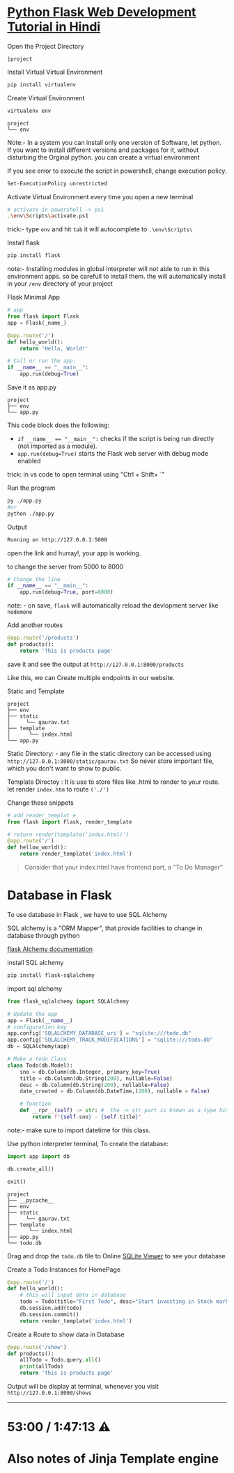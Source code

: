 # [Python Flask Web Development Tutorial in Hindi](https://youtu.be/oA8brF3w5XQ)

Open the Project Directory 
```
|project
```
Install Virtual Virtual Environment
```sh
pip install virtualenv 
```
Create Virtual Environment
```sh
virtualenv env
```
```
project
└── env
```

Note:- In a system you can install only one version of Software, let python. If you want to install different versions and packages for it, without disturbing the Orginal python. you can create a virtual environment

If you see error to execute the script in powershell, change execution policy.

```sh
Set-ExecutionPolicy unrestricted
```
Activate Virtual Environment every time you open a new terminal

```sh
# activate in powershell -> ps1
.\env\Scripts\activate.ps1
```
trick:- type `env` and hit `tab` it will autocomplete 
to `.\env\Scripts\`


Install flask
```sh
pip install flask
```
note:- Installing modules in global interpreter will not able to run in this environment apps. so be carefull to install them. the will automatically install in your `/env` directory of your project

Flask Minimal App
```python
# app
from flask import Flask
app = Flask(_name_)

@app.route('/')
def hello_world():
    return 'Hello, World!'
```
```python
# Call or run the app.
if __name__ == "__main__":
    app.run(debug=True)
```
Save it as app.py
```
project
├── env
└── app.py
```
This code block does the following:

- `if __name__ == "__main__":` checks if the script is being run directly (not imported as a module).
- `app.run(debug=True)` starts the Flask web server with debug mode enabled

trick: in vs code to open terminal using "Ctrl + Shift+ `"

Run the program
```sh
py ./app.py
#or
python ./app.py
```
Output
```sh
Running on http://127.0.0.1:5000
```
open the link and hurray!, your app is working.

to change the server from 5000 to 8000
```py
# Change the line
if __name__ == "__main__":
    app.run(debug=True, port=8000)
```
note: - on save, `flask` will automatically reload the devlopment server like `nodemone`

Add another routes
```py
@app.route('/products')
def products():
    return 'This is products page'
```
save it and see the output at `http://127.0.0.1:8000/products`

Like this, we can Create multiple endpoints in our website.

Static and Template 

```
project
├── env
├── static
│     └── gaurav.txt 
├── template
│      └── index.html
└── app.py
```

Static Directory: - any file in the static directory can be accessed using 
`http://127.0.0.1:8000/static/gaurav.txt`
So never store important file, which you don't want to show to public.

Template Directoy : It is use to store files like .html to render to your route. let render `index.htm` to route `('./')`

Change these snippets
```python
# add render_templat e
from flask import Flask, render_template
```
```py
# return render(template('index.html)')
@app.route('/')
def hellow_world():
    return render_template('index.html')
```

> Consider that your index.html have frontend part, a "To Do Manager"

# Database in Flask
To use database in Flask , we have to use SQL Alchemy

SQL alchemy is a "ORM Mapper", that provide facilities to change in database through python

[flask Alchemy documentation](https://flask-sqlalchemy.palletsprojects.com/en/3.1.x/)

install SQL alchemy
```sh
pip install flask-sqlalchemy
```
import sql alchemy
```python
from flask_sqlalchemy import SQLAlchemy
```
```python
# Update the app
app = Flask(__name__)
# configuration key
app.config['SQLALCHEMY_DATABASE_uri'] = "sqlite:///todo.db"
app.config['SQLALCHEMY_TRACK_MODIFICATIONS'] = "sqlite:///todo.db"
db = SQLAlchemy(app)

# Make a todo Class
class Todo(db.Model):
    sno = db.Column(db.Integer, primary_key=True)
    title = db.Column(db.String(200), nullable=False)
    desc = db.Column(db.String(200), nullable=False)
    date_created = db.Column(db.DateTime,(200), nullable = False)

    # function
    def __rpr__(self) -> str: #  the -> str part is known as a type hint or type annotation. It indicates the return type of the function
        return f"{self.sno} - {self.title}"
```
note:- make sure to import datetime for this class.

Use python interpreter terminal, To create the database:
```python
import app import db
```
```python
db.create_all()
```
```python
exit()
```
```
project
├── __pycache__
├── env
├── static
│     └── gaurav.txt 
├── template
│      └── index.html
├── app.py
└── todo.db
```

Drag and drop the `todo.db` file to  Online [SQLite Viewer](https://inloop.github.io/sqlite-viewer/) to see your database

Create a Todo Instances for HomePage

```python
@app.route('/')
def hello_world():
    # this will input data in database
    todo = Todo(title="First Todo", desc="Start investing in Stock market")
    db.session.add(todo)
    db.session.commit()
    return render_template('index.html')
```
Create a Route to show data in Database

```python
@app.route('/show')
def products():
    allTodo = Todo.query.all()
    print(allTodo)
    return 'this is products page'
```
Output will be display at terminal, whenever you visit `http://127.0.0.1:8000/shows`


<hr>

# 53:00 / 1:47:13 ⚠️

# Also notes of Jinja Template engine